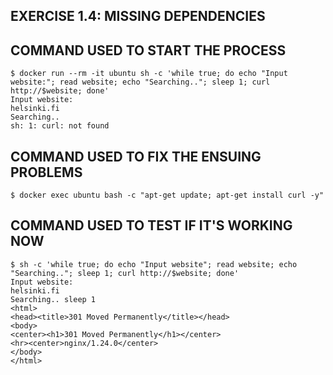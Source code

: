 ## EXERCISE 1.4: MISSING DEPENDENCIES

## COMMAND USED TO START THE PROCESS

```
$ docker run --rm -it ubuntu sh -c 'while true; do echo "Input website:"; read website; echo "Searching.."; sleep 1; curl http://$website; done'
Input website:
helsinki.fi 
Searching..
sh: 1: curl: not found
```

## COMMAND USED TO FIX THE ENSUING PROBLEMS

```
$ docker exec ubuntu bash -c "apt-get update; apt-get install curl -y"

```

## COMMAND USED TO TEST IF IT'S WORKING NOW

```
$ sh -c 'while true; do echo "Input website"; read website; echo "Searching.."; sleep 1; curl http://$website; done'
Input website:
helsinki.fi
Searching.. sleep 1
<html>
<head><title>301 Moved Permanently</title></head>
<body>
<center><h1>301 Moved Permanently</h1></center>
<hr><center>nginx/1.24.0</center>
</body>
</html>

```

